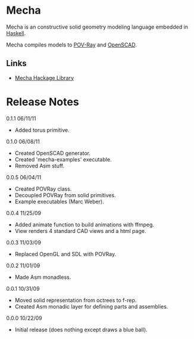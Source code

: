 # Mecha

Mecha is an constructive solid geometry modeling language embedded in [Haskell](http://haskell.org/).

Mecha compiles models to [POV-Ray](http://povray.org/) and [OpenSCAD](http://openscad.org/).

## Links

- [Mecha Hackage Library](http://hackage.haskell.org/package/mecha)

# Release Notes

0.1.1    06/11/11

- Added torus primitive.

0.1.0    06/08/11

- Created OpenSCAD generator.
- Created 'mecha-examples' executable.
- Removed Asm stuff.

0.0.5    06/04/11

- Created POVRay class.
- Decoupled POVRay from solid primitives.
- Example executables (Marc Weber).

0.0.4    11/25/09

- Added animate function to build animations with ffmpeg.
- View renders 4 standard CAD views and a html page.

0.0.3    11/03/09

- Replaced OpenGL and SDL with POVRay. 

0.0.2    11/01/09

- Made Asm monadless.

0.0.1    10/31/09

- Moved solid representation from octrees to f-rep.
- Created Asm monadic layer for defining parts and assemblies.

0.0.0    10/22/09

- Initial release (does nothing except draws a blue ball).

